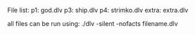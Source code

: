 File list:
p1: god.dlv 
p3: ship.dlv
p4: strimko.dlv
extra: extra.dlv

all files can be run using:
./dlv -silent -nofacts filename.dlv